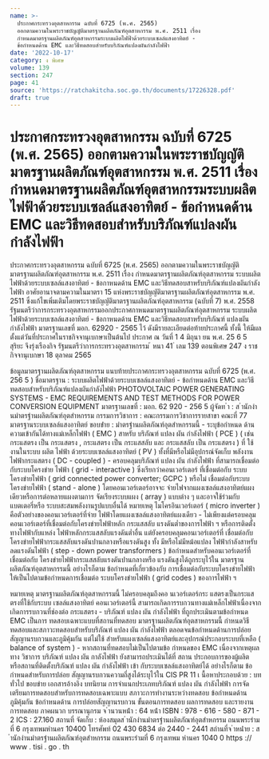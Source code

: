 ```yaml
---
name: >-
  ประกาศกระทรวงอุตสาหกรรม ฉบับที่ 6725 (พ.ศ. 2565)
  ออกตามความในพระราชบัญญัติมาตรฐานผลิตภัณฑ์อุตสาหกรรม พ.ศ. 2511 เรื่อง
  กำหนดมาตรฐานผลิตภัณฑ์อุตสาหกรรมระบบผลิตไฟฟ้าด้วยระบบเซลล์แสงอาทิตย์ -
  ข้อกำหนดด้าน EMC และวิธีทดสอบสำหรับบริภัณฑ์แปลงผันกำลังไฟฟ้า
date: '2022-10-17'
category: ง พิเศษ
volume: 139
section: 247
page: 41
source: 'https://ratchakitcha.soc.go.th/documents/17226328.pdf'
draft: true
---
```


# ประกาศกระทรวงอุตสาหกรรม ฉบับที่ 6725 (พ.ศ. 2565) ออกตามความในพระราชบัญญัติมาตรฐานผลิตภัณฑ์อุตสาหกรรม พ.ศ. 2511 เรื่อง กำหนดมาตรฐานผลิตภัณฑ์อุตสาหกรรมระบบผลิตไฟฟ้าด้วยระบบเซลล์แสงอาทิตย์ - ข้อกำหนดด้าน EMC และวิธีทดสอบสำหรับบริภัณฑ์แปลงผันกำลังไฟฟ้า

ประกาศกระทรวงอุตสาหกรรม ฉบับที่ 6725 (พ.ศ. 2565) ออกตามความในพระราชบัญญัติมาตรฐานผลิตภัณฑ์อุตสาหกรรม พ.ศ. 2511 เรื่อง กำหนดมาตรฐานผลิตภัณฑ์อุตสาหกรรม ระบบผลิตไฟฟ้าด้วยระบบเซลล์แสงอาทิตย์ - ข้อกาหนดด้าน EMC และวิธีทดสอบสาหรับบริภัณฑ์แปลงผันกำลังไฟฟ้า อาศัยอานาจตามความในมาตรา 15 แห่งพระราชบัญญัติมาตรฐานผลิตภัณฑ์อุตสาหกรรม พ.ศ. 2511 ซึ่งแก้ไขเพิ่มเติมโดยพระราชบัญญัติมาตรฐานผลิตภัณฑ์อุตสาหกรรม (ฉบับที่ 7) พ.ศ. 2558 รัฐมนตรีว่าการกระทรวงอุตสาหกรรมออกประกาศกาหนดมาตรฐานผลิตภัณฑ์อุตสาหกรรม ระบบผลิตไฟฟ้าด้วยระบบเซลล์แสงอาทิตย์ - ข้อกาหนดด้าน EMC และวิธีทดสอบสาหรับบริภัณฑ์ แปลงผันกำลังไฟฟ้า มาตรฐานเลขที่ มอก. 62920 - 2565 ไว้ ดังมีรายละเอียดต่อท้ายประกาศนี้ ทั้งนี้ ให้มีผลตั้งแต่วันที่ประกาศในราชกิจจานุเบกษาเป็นต้นไป ประกาศ ณ วันที่ 1 4 มิถุนา ยน พ.ศ. 25 6 5 สุริยะ จึงรุ่งเรืองกิจ รัฐมนตรีว่าการกระทรวงอุตสาหกรรม ้ หนา 41 ่ เลม 139 ตอนพิเศษ 247 ง ราชกิจจานุเบกษา 18 ตุลาคม 2565

ข้อมูลมาตรฐานผลิตภัณฑ์อุตสาหกรรม แนบท้ายประกาศกระทรวงอุตสาหกรรม ฉบับที่ 6725 (พ.ศ. 256 5 ) ชื่อมาตรฐาน : ระบบผลิตไฟฟ้าด้วยระบบเซลล์แสงอาทิตย์ - ข้อกำหนดด้าน EMC และวิธี ทดสอบสำหรับบริภัณฑ์แปลงผันกำลังไฟฟ้า PHOTOVOLTAIC POWER GENERATING SYSTEMS - EMC REQUIREMENTS AND TEST METHODS FOR POWER CONVERSION EQUIPMENT มาตรฐานเลขที่ : มอก. 62 920 - 256 5 ผู้จัดท ํา : ส ํานักงํานมําตรฐํานผลิตภัณฑ์อุตสําหกรรม กรรมการวิชาการ : คณะกรรมการวิชาการรายสาขา คณะที่ 77 มาตรฐานระบบเซลล์แสงอาทิตย์ ขอบข่ําย : มําตรฐํานผลิตภัณฑ์อุตสําหกรรมนี้ - ระบุข้อกำหนด ด้าน ความเข้ากันได้ทางแม่เหล็กไฟฟ้า ( EMC ) สาหรับ บริภัณฑ์ แปลง ผัน กำลังไฟฟ้า ( PCE ) ( เช่น กระแสตรง เป็น กระแสตรง , กระแสตรง เป็น กระแสสลับ และ กระแสสลับ เป็น กระแสตรง ) ที่ ใช้งานในระบบ ผลิต ไฟฟ้า ด้วยระบบเซลล์แสงอาทิตย์ ( PV ) ทั้งที่มีหรือไม่มีอุปกรณ์จัดเก็บ พลังงานไฟฟ้ากระแสตรง ( DC - coupled ) - ครอบคลุมบริภัณฑ์ แปลง ผัน กำลังไฟฟ้า ที่สามารถเชื่อมต่อกับระบบโครงข่าย ไฟฟ้า ( grid - interactive ) ซึ่งเรียกว่าคอนเวอร์เตอร์ ที่เชื่อมต่อกับ ระบบ โครงข่ายไฟฟ้า ( grid connected power converter; GCPC ) หรือไม่ เชื่อมต่อกับระบบโครงข่ายไฟฟ้า ( stand - alone ) โดยคอนเวอร์เตอร์อาจจะ จ่ายไฟจากแผงเซลล์แสงอาทิตย์แผงเดียวหรือการต่อหลายแผงตามการ จัดเรียงระบบแผง ( array ) แบบต่าง ๆ และอาจใช้ร่วมกับแบตเตอรี่หรือ ระบบสะสมพลังงานรูปแบบอื่นได้ หมายเหตุ ไมโครอินเวอร์เตอร์ ( micro inverter ) คือตัวอย่างของคอนเวอร์เตอร์ที่จ่าย ไฟฟ้าโดยแผงเซลล์แสงอาทิตย์แผงเดียว - ไม่เพียงแต่ครอบคลุมคอนเวอร์เตอร์ที่เชื่อมต่อกับโครงข่ายไฟฟ้าหลัก กระแสสลับ แรงดันต่ำของการไฟฟ้า ฯ หรือการติดตั้งทางไฟฟ้ากับแหล่ง ไฟฟ้าหลักกระแสสลับแรงดันต่ำอื่น แต่ยังครอบคลุมคอนเวอร์เตอร์ที่ เชื่อมต่อกับโครงข่ายไฟฟ้ากระแสสลับแรงดันปานกลางหรือแรงดันสูง ทั้ง มีหรือไม่มีหม้อแปลง ไฟฟ้ากำลังสาหรับลดแรงดันไฟฟ้า ( step - down power transformers ) ข้อกำหนดสำหรับคอนเวอร์เตอร์ที่เชื่อมต่อกับ โครงข่ายไฟฟ้ากระแสสลับแรงดันปานกลางหรือ แรงดันสูงได้ถูกระบุไว้ใน มาตรฐานผลิตภัณฑ์อุตสาหกรรมนี้ อย่างไรก็ตาม ข้อกำหนดที่เกี่ยวข้องกับ การเชื่อมต่อกับระบบโครงข่ายไฟฟ้าให้เป็นไปตามข้อกำหนดการเชื่อมต่อ ระบบโครงข่ายไฟฟ้า ( grid codes ) ของการไฟฟ้า ฯ

หมายเหตุ มาตรฐานผลิตภัณฑ์อุตสาหกรรมนี้ ไม่ครอบคลุมถึงคอ นเวอร์เตอร์กระ แสตรงเป็นกระแสตรงที่ใช้กับระบบ เซลล์แสงอาทิตย์ คอนเวอร์เตอร์นี้ สามารถเกิดการรบกวนทางแม่เหล็กไฟฟ้าเนื่องจากเกิดการรบกวนที่ช่องต่อ กระแสตรง - บริภัณฑ์ แปลง ผัน กำลังไฟฟ้า ที่ถูกประเมินตามข้อกำหนด EMC เป็นการ ทดสอบเฉพาะแบบที่สถานที่ทดสอบ มาตรฐานผลิตภัณฑ์อุตสาหกรรมนี้ กำหนดวิธีทดสอบและสภาวะทดสอบสำหรับบริภัณฑ์ แปลง ผัน กำลังไฟฟ้า ตลอดจนข้อกำหนดด้านการปล่อยสัญญานรบกวนและภูมิคุ้มกัน แต่ไม่ใช้ สำหรับแผงเซลล์แสงอาทิตย์และอุปกรณ์ประกอบระบบที่เหลือ ( balance of system ) - หากสถานที่ทดสอบไม่เป็นไปตามข้อ กำหนดของ EMC เนื่องจากเหตุผลทาง วิชาการ บริภัณฑ์ แปลง ผัน กาลังไฟฟ้า ยังสามารถประเมินได้ที่ สถาน ประกอบการของผู้ผลิต หรือสถานที่ติดตั้งบริภัณฑ์ แปลง ผัน กำลังไฟฟ้า เข้า กับระบบเซลล์แสงอาทิตย์ได้ อย่างไรก็ตาม ข้อกำหนดสำหรับการปล่อย สัญญานรบกวนความถี่สูงได้ระบุไว้ใน CIS PR 11 เ นื้อหาประกอบด้วย : บททั่วไป ขอบข่าย เอกสารอ้างอิง บทนิยาม การจำแนกประเภทบริภัณฑ์ แปลง ผัน กำลังไฟฟ้า การจัดเตรียมการทดสอบสำหรับการทดสอบเฉพาะแบบ สภาวะการทำงานระหว่างทดสอบ ข้อกำหนดด้านภูมิคุ้มกัน ข้อกำหนดด้าน การปล่อยสัญญานรบกวน ขั้นตอนการทดสอบ ผลการทดสอบ และรายงาน การทดสอบ ภาคผนวก บรรณานุกรม จ ํานวนหน้ํา : 64 หน้ํา ISBN : 978 - 616 - 580 - 871 - 2 ICS : 27.160 สถานที่ จัดเก็บ : ห้องสมุดส ํานักงํานมําตรฐํานผลิตภัณฑ์อุตสําหกรรม ถนนพระรํามที่ 6 กรุงเทพมหํานคร 10400 โทรศัพท์ 02 430 6834 ต่อ 2440 - 2441 สถํานที่จ ําหน่ําย : ส ํานักงํานมําตรฐํานผลิตภัณฑ์อุตสําหกรรม ถนนพระรํามที่ 6 กรุงเทพม หํานคร 1040 0 https :// www . tisi . go . th
